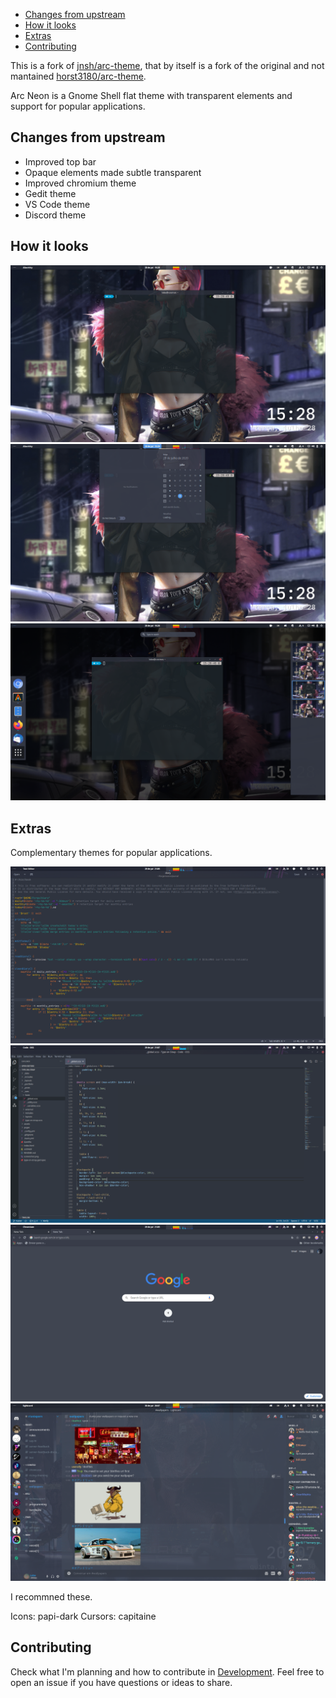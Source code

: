 
<!-- TOC GitLab -->

- [Changes from upstream](#changes-from-upstream)
- [How it looks](#how-it-looks)
- [Extras](#extras)
- [Contributing](#contributing)

<!-- /TOC -->

This is a fork of [jnsh/arc-theme](https://github.com/jnsh/arc-theme), that by itself is a fork of the original and not mantained [horst3180/arc-theme](ihttps://github.com/horst3180/arc-theme).

Arc Neon is a Gnome Shell flat theme with transparent elements and support for popular applications.


## Changes from upstream

+ Improved top bar 
+ Opaque elements made subtle transparent 
+ Improved chromium theme
+ Gedit theme
+ VS Code theme
+ Discord theme

## How it looks

![Title bar](screenshots/arc-dark-glass1.png)
![Panel OSD](screenshots/arc-dark-glass2.png)
![Overview](screenshots/arc-dark-glass3.png)


## Extras

Complementary themes for popular applications.

![gedit](screenshots/gedit.png)
![vscode](screenshots/vscode.png)
![chromium](screenshots/chromium.png)
![discord](screenshots/discord.png)

I recommned these.

Icons: papi-dark
Cursors: capitaine

## Contributing
Check what I'm planning and how to contribute in [Development](DEVELOPMENT.md). Feel free to open an issue if you have questions or ideas to share. 

